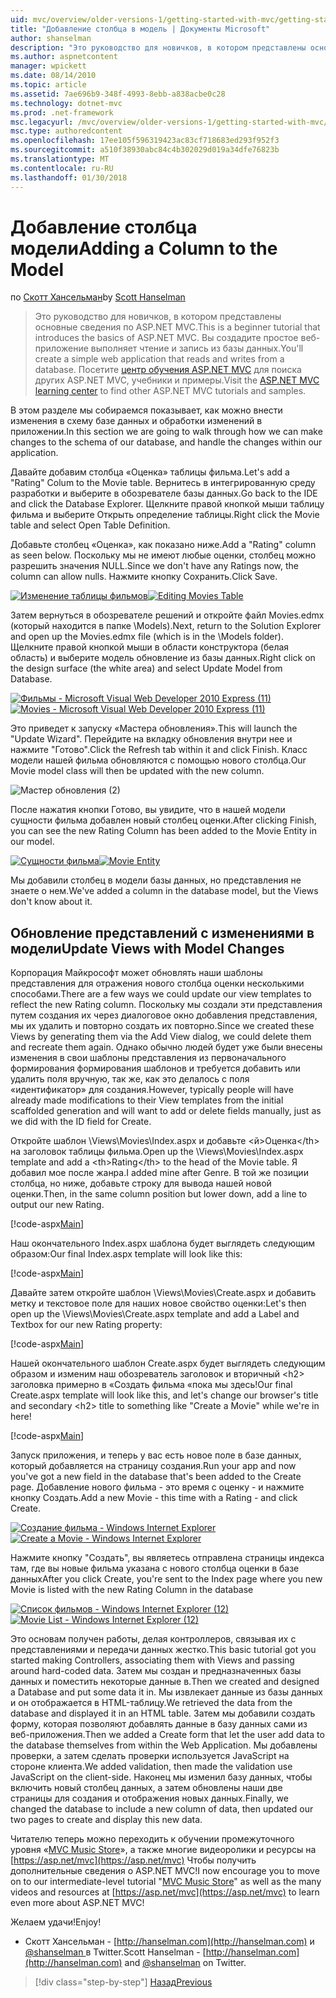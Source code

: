 ```yaml
---
uid: mvc/overview/older-versions-1/getting-started-with-mvc/getting-started-with-mvc-part8
title: "Добавление столбца в модель | Документы Microsoft"
author: shanselman
description: "Это руководство для новичков, в котором представлены основные сведения по ASP.NET MVC. Создание простого веб-приложения, чтение и запись из базы данных."
ms.author: aspnetcontent
manager: wpickett
ms.date: 08/14/2010
ms.topic: article
ms.assetid: 7ae696b9-348f-4993-8ebb-a838acbe0c28
ms.technology: dotnet-mvc
ms.prod: .net-framework
msc.legacyurl: /mvc/overview/older-versions-1/getting-started-with-mvc/getting-started-with-mvc-part8
msc.type: authoredcontent
ms.openlocfilehash: 17ee105f596319423ac83cf718683ed293f952f3
ms.sourcegitcommit: a510f38930abc84c4b302029d019a34dfe76823b
ms.translationtype: MT
ms.contentlocale: ru-RU
ms.lasthandoff: 01/30/2018
---
```

<a name="adding-a-column-to-the-model"></a><span data-ttu-id="688c1-104">Добавление столбца модели</span><span class="sxs-lookup"><span data-stu-id="688c1-104">Adding a Column to the Model</span></span>
====================
<span data-ttu-id="688c1-105">по [Скотт Хансельман](https://github.com/shanselman)</span><span class="sxs-lookup"><span data-stu-id="688c1-105">by [Scott Hanselman](https://github.com/shanselman)</span></span>

> <span data-ttu-id="688c1-106">Это руководство для новичков, в котором представлены основные сведения по ASP.NET MVC.</span><span class="sxs-lookup"><span data-stu-id="688c1-106">This is a beginner tutorial that introduces the basics of ASP.NET MVC.</span></span> <span data-ttu-id="688c1-107">Вы создадите простое веб-приложение выполняет чтение и запись из базы данных.</span><span class="sxs-lookup"><span data-stu-id="688c1-107">You'll create a simple web application that reads and writes from a database.</span></span> <span data-ttu-id="688c1-108">Посетите [центр обучения ASP.NET MVC](../../../index.md) для поиска других ASP.NET MVC, учебники и примеры.</span><span class="sxs-lookup"><span data-stu-id="688c1-108">Visit the [ASP.NET MVC learning center](../../../index.md) to find other ASP.NET MVC tutorials and samples.</span></span>


<span data-ttu-id="688c1-109">В этом разделе мы собираемся показывает, как можно внести изменения в схему базе данных и обработки изменений в приложении.</span><span class="sxs-lookup"><span data-stu-id="688c1-109">In this section we are going to walk through how we can make changes to the schema of our database, and handle the changes within our application.</span></span>

<span data-ttu-id="688c1-110">Давайте добавим столбца «Оценка» таблицы фильма.</span><span class="sxs-lookup"><span data-stu-id="688c1-110">Let's add a "Rating" Colum to the Movie table.</span></span> <span data-ttu-id="688c1-111">Вернитесь в интегрированную среду разработки и выберите в обозревателе базы данных.</span><span class="sxs-lookup"><span data-stu-id="688c1-111">Go back to the IDE and click the Database Explorer.</span></span> <span data-ttu-id="688c1-112">Щелкните правой кнопкой мыши таблицу фильма и выберите Открыть определение таблицы.</span><span class="sxs-lookup"><span data-stu-id="688c1-112">Right click the Movie table and select Open Table Definition.</span></span>

<span data-ttu-id="688c1-113">Добавьте столбец «Оценка», как показано ниже.</span><span class="sxs-lookup"><span data-stu-id="688c1-113">Add a "Rating" column as seen below.</span></span> <span data-ttu-id="688c1-114">Поскольку мы не имеют любые оценки, столбец можно разрешить значения NULL.</span><span class="sxs-lookup"><span data-stu-id="688c1-114">Since we don't have any Ratings now, the column can allow nulls.</span></span> <span data-ttu-id="688c1-115">Нажмите кнопку Сохранить.</span><span class="sxs-lookup"><span data-stu-id="688c1-115">Click Save.</span></span>

<span data-ttu-id="688c1-116">[![Изменение таблицы фильмов](getting-started-with-mvc-part8/_static/image2.png)](getting-started-with-mvc-part8/_static/image1.png)</span><span class="sxs-lookup"><span data-stu-id="688c1-116">[![Editing Movies Table](getting-started-with-mvc-part8/_static/image2.png)](getting-started-with-mvc-part8/_static/image1.png)</span></span>

<span data-ttu-id="688c1-117">Затем вернуться в обозревателе решений и откройте файл Movies.edmx (который находится в папке \Models).</span><span class="sxs-lookup"><span data-stu-id="688c1-117">Next, return to the Solution Explorer and open up the Movies.edmx file (which is in the \Models folder).</span></span> <span data-ttu-id="688c1-118">Щелкните правой кнопкой мыши в области конструктора (белая область) и выберите модель обновление из базы данных.</span><span class="sxs-lookup"><span data-stu-id="688c1-118">Right click on the design surface (the white area) and select Update Model from Database.</span></span>

<span data-ttu-id="688c1-119">[![Фильмы - Microsoft Visual Web Developer 2010 Express (11)](getting-started-with-mvc-part8/_static/image4.png)](getting-started-with-mvc-part8/_static/image3.png)</span><span class="sxs-lookup"><span data-stu-id="688c1-119">[![Movies - Microsoft Visual Web Developer 2010 Express (11)](getting-started-with-mvc-part8/_static/image4.png)](getting-started-with-mvc-part8/_static/image3.png)</span></span>

<span data-ttu-id="688c1-120">Это приведет к запуску «Мастера обновления».</span><span class="sxs-lookup"><span data-stu-id="688c1-120">This will launch the "Update Wizard".</span></span> <span data-ttu-id="688c1-121">Перейдите на вкладку обновления внутри нее и нажмите "Готово".</span><span class="sxs-lookup"><span data-stu-id="688c1-121">Click the Refresh tab within it and click Finish.</span></span> <span data-ttu-id="688c1-122">Класс модели нашей фильма обновляются с помощью нового столбца.</span><span class="sxs-lookup"><span data-stu-id="688c1-122">Our Movie model class will then be updated with the new column.</span></span>

![Мастер обновления (2)](getting-started-with-mvc-part8/_static/image5.png)

<span data-ttu-id="688c1-124">После нажатия кнопки Готово, вы увидите, что в нашей модели сущности фильма добавлен новый столбец оценки.</span><span class="sxs-lookup"><span data-stu-id="688c1-124">After clicking Finish, you can see the new Rating Column has been added to the Movie Entity in our model.</span></span>

<span data-ttu-id="688c1-125">[![Сущности фильма](getting-started-with-mvc-part8/_static/image7.png)](getting-started-with-mvc-part8/_static/image6.png)</span><span class="sxs-lookup"><span data-stu-id="688c1-125">[![Movie Entity](getting-started-with-mvc-part8/_static/image7.png)](getting-started-with-mvc-part8/_static/image6.png)</span></span>

<span data-ttu-id="688c1-126">Мы добавили столбец в модели базы данных, но представления не знаете о нем.</span><span class="sxs-lookup"><span data-stu-id="688c1-126">We've added a column in the database model, but the Views don't know about it.</span></span>

## <a name="update-views-with-model-changes"></a><span data-ttu-id="688c1-127">Обновление представлений с изменениями в модели</span><span class="sxs-lookup"><span data-stu-id="688c1-127">Update Views with Model Changes</span></span>

<span data-ttu-id="688c1-128">Корпорация Майкрософт может обновлять наши шаблоны представления для отражения нового столбца оценки несколькими способами.</span><span class="sxs-lookup"><span data-stu-id="688c1-128">There are a few ways we could update our view templates to reflect the new Rating column.</span></span> <span data-ttu-id="688c1-129">Поскольку мы создали эти представления путем создания их через диалоговое окно добавления представления, мы их удалить и повторно создать их повторно.</span><span class="sxs-lookup"><span data-stu-id="688c1-129">Since we created these Views by generating them via the Add View dialog, we could delete them and recreate them again.</span></span> <span data-ttu-id="688c1-130">Однако обычно людей будет уже были внесены изменения в свои шаблоны представления из первоначального формирования формирования шаблонов и требуется добавить или удалить поля вручную, так же, как это делалось с поля «идентификатор» для создания.</span><span class="sxs-lookup"><span data-stu-id="688c1-130">However, typically people will have already made modifications to their View templates from the initial scaffolded generation and will want to add or delete fields manually, just as we did with the ID field for Create.</span></span>

<span data-ttu-id="688c1-131">Откройте шаблон \Views\Movies\Index.aspx и добавьте &lt;й&gt;Оценка&lt;/th&gt; на заголовок таблицы фильма.</span><span class="sxs-lookup"><span data-stu-id="688c1-131">Open up the \Views\Movies\Index.aspx template and add a &lt;th&gt;Rating&lt;/th&gt; to the head of the Movie table.</span></span> <span data-ttu-id="688c1-132">Я добавил мое после жанра.</span><span class="sxs-lookup"><span data-stu-id="688c1-132">I added mine after Genre.</span></span> <span data-ttu-id="688c1-133">В той же позиции столбца, но ниже, добавьте строку для вывода нашей новой оценки.</span><span class="sxs-lookup"><span data-stu-id="688c1-133">Then, in the same column position but lower down, add a line to output our new Rating.</span></span>

[!code-aspx[Main](getting-started-with-mvc-part8/samples/sample1.aspx)]

<span data-ttu-id="688c1-134">Наш окончательного Index.aspx шаблона будет выглядеть следующим образом:</span><span class="sxs-lookup"><span data-stu-id="688c1-134">Our final Index.aspx template will look like this:</span></span>

[!code-aspx[Main](getting-started-with-mvc-part8/samples/sample2.aspx)]

<span data-ttu-id="688c1-135">Давайте затем откройте шаблон \Views\Movies\Create.aspx и добавить метку и текстовое поле для наших новое свойство оценки:</span><span class="sxs-lookup"><span data-stu-id="688c1-135">Let's then open up the \Views\Movies\Create.aspx template and add a Label and Textbox for our new Rating property:</span></span>

[!code-aspx[Main](getting-started-with-mvc-part8/samples/sample3.aspx)]

<span data-ttu-id="688c1-136">Нашей окончательного шаблон Create.aspx будет выглядеть следующим образом и изменим наш обозреватель заголовок и вторичный &lt;h2&gt; заголовка примерно в «Создать фильма «пока мы здесь!</span><span class="sxs-lookup"><span data-stu-id="688c1-136">Our final Create.aspx template will look like this, and let's change our browser's title and secondary &lt;h2&gt; title to something like "Create a Movie" while we're in here!</span></span>

[!code-aspx[Main](getting-started-with-mvc-part8/samples/sample4.aspx)]

<span data-ttu-id="688c1-137">Запуск приложения, и теперь у вас есть новое поле в базе данных, который добавляется на страницу создания.</span><span class="sxs-lookup"><span data-stu-id="688c1-137">Run your app and now you've got a new field in the database that's been added to the Create page.</span></span> <span data-ttu-id="688c1-138">Добавление нового фильма - это время с оценку - и нажмите кнопку Создать.</span><span class="sxs-lookup"><span data-stu-id="688c1-138">Add a new Movie - this time with a Rating - and click Create.</span></span>

<span data-ttu-id="688c1-139">[![Создание фильма - Windows Internet Explorer](getting-started-with-mvc-part8/_static/image9.png)](getting-started-with-mvc-part8/_static/image8.png)</span><span class="sxs-lookup"><span data-stu-id="688c1-139">[![Create a Movie - Windows Internet Explorer](getting-started-with-mvc-part8/_static/image9.png)](getting-started-with-mvc-part8/_static/image8.png)</span></span>

<span data-ttu-id="688c1-140">Нажмите кнопку "Создать", вы являетесь отправлена страницы индекса там, где вы новые фильма указана с нового столбца оценки в базе данных</span><span class="sxs-lookup"><span data-stu-id="688c1-140">After you click Create, you're sent to the Index page where you new Movie is listed with the new Rating Column in the database</span></span>

<span data-ttu-id="688c1-141">[![Список фильмов - Windows Internet Explorer (12)](getting-started-with-mvc-part8/_static/image11.png)](getting-started-with-mvc-part8/_static/image10.png)</span><span class="sxs-lookup"><span data-stu-id="688c1-141">[![Movie List - Windows Internet Explorer (12)](getting-started-with-mvc-part8/_static/image11.png)](getting-started-with-mvc-part8/_static/image10.png)</span></span>

<span data-ttu-id="688c1-142">Это основам получен работы, делая контроллеров, связывая их с представлениями и передачи данных жестко.</span><span class="sxs-lookup"><span data-stu-id="688c1-142">This basic tutorial got you started making Controllers, associating them with Views and passing around hard-coded data.</span></span> <span data-ttu-id="688c1-143">Затем мы создан и предназначенных базы данных и поместить некоторые данные в.</span><span class="sxs-lookup"><span data-stu-id="688c1-143">Then we created and designed a Database and put some data it in.</span></span> <span data-ttu-id="688c1-144">Мы извлекает данные из базы данных и он отображается в HTML-таблицу.</span><span class="sxs-lookup"><span data-stu-id="688c1-144">We retrieved the data from the database and displayed it in an HTML table.</span></span> <span data-ttu-id="688c1-145">Затем мы добавили создать форму, которая позволяют добавлять данные в базу данных сами из веб-приложения.</span><span class="sxs-lookup"><span data-stu-id="688c1-145">Then we added a Create form that let the user add data to the database themselves from within the Web Application.</span></span> <span data-ttu-id="688c1-146">Мы добавлены проверки, а затем сделать проверки используется JavaScript на стороне клиента.</span><span class="sxs-lookup"><span data-stu-id="688c1-146">We added validation, then made the validation use JavaScript on the client-side.</span></span> <span data-ttu-id="688c1-147">Наконец мы изменил базу данных, чтобы включить новый столбец данных, а затем обновлены наши две страницы для создания и отображения новых данных.</span><span class="sxs-lookup"><span data-stu-id="688c1-147">Finally, we changed the database to include a new column of data, then updated our two pages to create and display this new data.</span></span>

<span data-ttu-id="688c1-148">Читателю теперь можно переходить к обучении промежуточного уровня «[MVC Music Store](../../older-versions/mvc-music-store/mvc-music-store-part-1.md)», а также многие видеоролики и ресурсы на [https://asp.net/mvc](https://asp.net/mvc) Чтобы получить дополнительные сведения о ASP.NET MVC!</span><span class="sxs-lookup"><span data-stu-id="688c1-148">I now encourage you to move on to our intermediate-level tutorial "[MVC Music Store](../../older-versions/mvc-music-store/mvc-music-store-part-1.md)" as well as the many videos and resources at [https://asp.net/mvc](https://asp.net/mvc) to learn even more about ASP.NET MVC!</span></span>

<span data-ttu-id="688c1-149">Желаем удачи!</span><span class="sxs-lookup"><span data-stu-id="688c1-149">Enjoy!</span></span>

- <span data-ttu-id="688c1-150">Скотт Хансельман - [http://hanselman.com](http://hanselman.com) и [ @shanselman ](http://twitter.com/shanselman) в Twitter.</span><span class="sxs-lookup"><span data-stu-id="688c1-150">Scott Hanselman - [http://hanselman.com](http://hanselman.com) and [@shanselman](http://twitter.com/shanselman) on Twitter.</span></span>

>[!div class="step-by-step"]
[<span data-ttu-id="688c1-151">Назад</span><span class="sxs-lookup"><span data-stu-id="688c1-151">Previous</span></span>](getting-started-with-mvc-part7.md)
